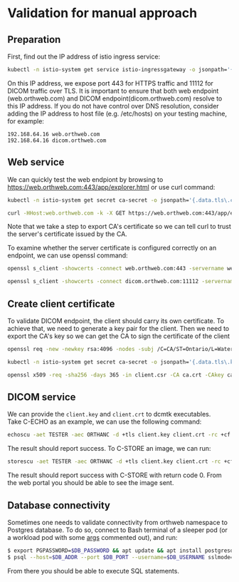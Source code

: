 # Validation for manual approach

## Preparation
First, find out the IP address of istio ingress service:
```sh
kubectl -n istio-system get service istio-ingressgateway -o jsonpath='{.status.loadBalancer.ingress[0].ip}'
```
On this IP address, we expose port 443 for HTTPS traffic and 11112 for DICOM traffic over TLS. It is important to ensure that both web endpoint (web.orthweb.com) and DICOM endpoint(dicom.orthweb.com) resolve to this IP address. If you do not have control over DNS resolution, consider adding the IP address to host file (e.g. /etc/hosts) on your testing machine, for example:
```
192.168.64.16 web.orthweb.com
192.168.64.16 dicom.orthweb.com
```

## Web service
We can quickly test the web endpiont by browsing to https://web.orthweb.com:443/app/explorer.html or use curl command:
```sh
kubectl -n istio-system get secret ca-secret -o jsonpath='{.data.tls\.crt}' | base64 -d > ca.crt

curl -HHost:web.orthweb.com -k -X GET https://web.orthweb.com:443/app/explorer.html -u admin:orthanc --cacert ca.crt

```
Note that we take a step to export CA's certificate so we can tell curl to trust the server's certificate issued by the CA.

To examine whether the server certificate is configured correctly on an endpoint, we can use openssl command:

```sh
openssl s_client -showcerts -connect web.orthweb.com:443 -servername web.orthweb.com < /dev/null

openssl s_client -showcerts -connect dicom.orthweb.com:11112 -servername dicom.orthweb.com < /dev/null
```

## Create client certificate
To validate DICOM endpoint, the client should carry its own certificate. To achieve that, we need to generate a key pair for the client. Then we need to export the CA's key so we can get the CA to sign the certificate of the client

```sh
openssl req -new -newkey rsa:4096 -nodes -subj /C=CA/ST=Ontario/L=Waterloo/O=Digihunch/OU=Imaging/CN=dcmclient.orthweb.digihunch.com/emailAddress=dcmclient@digihunch.com -keyout client.key -out client.csr

kubectl -n istio-system get secret ca-secret -o jsonpath='{.data.tls\.key}' | base64 -d > ca.key

openssl x509 -req -sha256 -days 365 -in client.csr -CA ca.crt -CAkey ca.key -set_serial 01 -out client.crt
```

## DICOM service
We can provide the `client.key` and `client.crt` to dcmtk executables.  
Take C-ECHO as an example, we can use the following command:

```sh
echoscu -aet TESTER -aec ORTHANC -d +tls client.key client.crt -rc +cf ca.crt dicom.orthweb.com 11112
```
The result should report success. To C-STORE an image, we can run:
```sh
storescu -aet TESTER -aec ORTHANC -d +tls client.key client.crt -rc +cf ca.crt dicom.orthweb.com 11112 DICOM_CT/COVID/56364504.dcm
``` 
The result should report success with C-STORE with return code 0. From the web portal you should be able to see the image sent.

## Database connectivity
Sometimes one needs to validate connectivity from orthweb namespace to Postgres database. To do so, connect to Bash terminal of a sleeper pod (or a workload pod with some [args](https://kubernetes.io/docs/tasks/inject-data-application/define-command-argument-container/) commented out), and run:
```sh
$ export PGPASSWORD=$DB_PASSWORD && apt update && apt install postgresql postgresql-contrib
$ psql --host=$DB_ADDR --port $DB_PORT --username=$DB_USERNAME sslmode=require
```
From there you should be able to execute SQL statements.